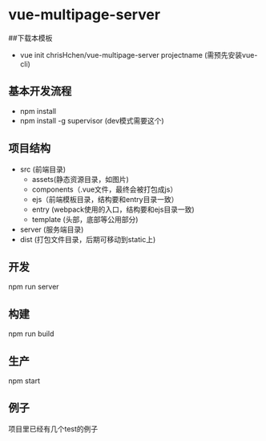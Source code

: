 # vue-multipage-server

##下载本模板

- vue init chrisHchen/vue-multipage-server projectname (需预先安装vue-cli)

## 基本开发流程

- npm install
- npm install -g supervisor (dev模式需要这个)



## 项目结构

+ src (前端目录)
  + assets(静态资源目录，如图片)
  + components（.vue文件，最终会被打包成js）
  + ejs（前端模板目录，结构要和entry目录一致）
  + entry (webpack使用的入口，结构要和ejs目录一致)
  + template (头部，底部等公用部分)
+ server (服务端目录)
+ dist (打包文件目录，后期可移动到static上)


## 开发
npm run server



## 构建
npm run build



## 生产
npm start


## 例子
项目里已经有几个test的例子
